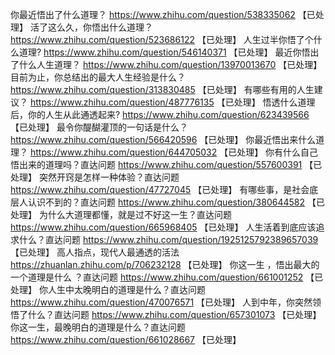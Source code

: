 你最近悟出了什么道理？	https://www.zhihu.com/question/538335062 【已处理】
活了这么久，你悟出什么道理？	https://www.zhihu.com/question/523686122 【已处理】
人生过半你悟了个什么道理?	https://www.zhihu.com/question/546140371 【已处理】
最近你悟出了什么人生道理？	https://www.zhihu.com/question/13970013670 【已处理】
目前为止，你总结出的最大人生经验是什么？	https://www.zhihu.com/question/313830485 【已处理】
有哪些有用的人生建议？	https://www.zhihu.com/question/487776135 【已处理】
悟透什么道理后，你的人生从此通透起来?	https://www.zhihu.com/question/623439566 【已处理】
最令你醍醐灌顶的一句话是什么？	https://www.zhihu.com/question/566420596 【已处理】
你最近悟出来什么道理？	https://www.zhihu.com/question/644705032 【已处理】
你有什么自己悟出来的道理吗？直达问题	https://www.zhihu.com/question/557600391 【已处理】
突然开窍是怎样一种体验？直达问题	https://www.zhihu.com/question/47727045 【已处理】
有哪些事，是社会底层人认识不到的？直达问题	https://www.zhihu.com/question/380644582 【已处理】
为什么大道理都懂，就是过不好这一生？直达问题	https://www.zhihu.com/question/665968405 【已处理】
人生活着到底应该追求什么？直达问题	https://www.zhihu.com/question/1925125792389657039 【已处理】
高人指点，现代人最通透的活法	https://zhuanlan.zhihu.com/p/706232128 【已处理】
你这一生 ，悟出最大的一个道理是什么 ？直达问题	https://www.zhihu.com/question/661001252 【已处理】
你人生中太晚明白的道理是什么？直达问题	https://www.zhihu.com/question/470076571 【已处理】
人到中年，你突然领悟了什么？直达问题	https://www.zhihu.com/question/657301073 【已处理】
你这一生，最晚明白的道理是什么？直达问题	https://www.zhihu.com/question/661028667 【已处理】
